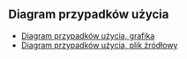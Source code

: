 ## Diagram przypadków użycia

- [Diagram przypadków użycia, grafika](./ucd.jpeg)
- [Diagram przypadków użycia, plik źródłowy](./ucd.uml)
